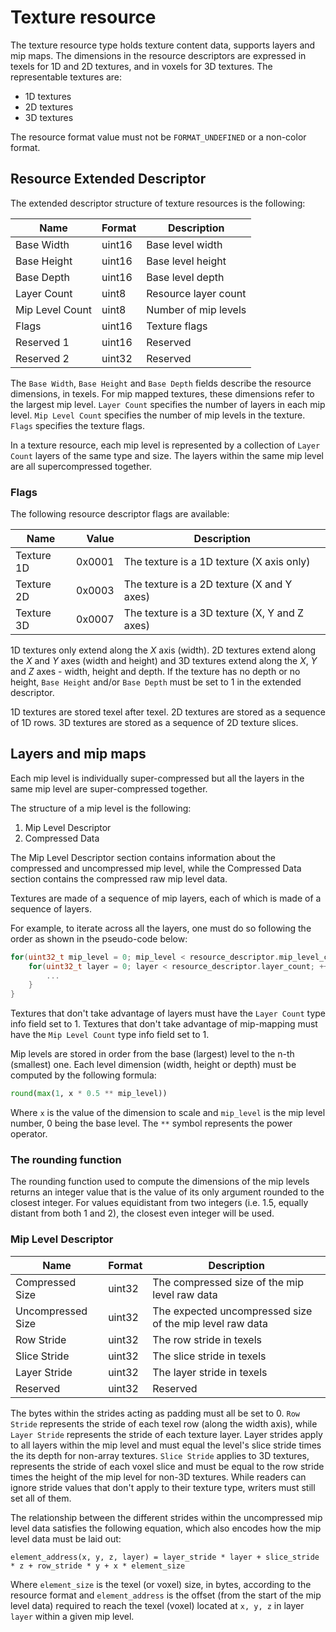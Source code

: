 # Texture resource

The texture resource type holds texture content data, supports layers and mip maps. The dimensions in the resource descriptors are expressed in texels for 1D and 2D textures, and in voxels for 3D textures. The representable textures are:

* 1D textures
* 2D textures
* 3D textures

The resource format value must not be `FORMAT_UNDEFINED` or a non-color format.

## Resource Extended Descriptor

The extended descriptor structure of texture resources is the following:

Name                   | Format     | Description
-----------------------|------------|-----------------------------
Base Width             | uint16     | Base level width
Base Height            | uint16     | Base level height
Base Depth             | uint16     | Base level depth
Layer Count            | uint8      | Resource layer count
Mip Level Count        | uint8      | Number of mip levels
Flags                  | uint16     | Texture flags
Reserved 1             | uint16     | Reserved
Reserved 2             | uint32     | Reserved

The `Base Width`, `Base Height` and `Base Depth` fields describe the resource dimensions, in texels. For mip mapped textures, these dimensions refer to the largest mip level.
`Layer Count` specifies the number of layers in each mip level.
`Mip Level Count` specifies the number of mip levels in the texture.
`Flags` specifies the texture flags.

In a texture resource, each mip level is represented by a collection of `Layer Count` layers of the same type and size. The layers within the same mip level are all supercompressed together.

### Flags

The following resource descriptor flags are available:

Name           | Value     | Description
---------------|----------:|------------------------------------------
Texture 1D     | 0x0001    | The texture is a 1D texture (X axis only)
Texture 2D     | 0x0003    | The texture is a 2D texture (X and Y axes)
Texture 3D     | 0x0007    | The texture is a 3D texture (X, Y and Z axes)

1D textures only extend along the *X* axis (width). 2D textures extend along the *X* and *Y* axes (width and height) and 3D textures extend along the *X*, *Y* and *Z* axes - width, height and depth. If the texture has no depth or no height, `Base Height` and/or `Base Depth` must be set to 1 in the extended descriptor.

1D textures are stored texel after texel. 2D textures are stored as a sequence of 1D rows. 3D textures are stored as a sequence of 2D texture slices.

## Layers and mip maps

Each mip level is individually super-compressed but all the layers in the same mip level are super-compressed together.

The structure of a mip level is the following:

1. Mip Level Descriptor
2. Compressed Data

The Mip Level Descriptor section contains information about the compressed and uncompressed mip level, while the Compressed Data section contains the compressed raw mip level data.

Textures are made of a sequence of mip layers, each of which is made of a sequence of layers.

For example, to iterate across all the layers, one must do so following the order as shown in the pseudo-code below:

```C
for(uint32_t mip_level = 0; mip_level < resource_descriptor.mip_level_count; ++mip_level) {
    for(uint32_t layer = 0; layer < resource_descriptor.layer_count; ++layer) {
        ...
    }
}
```

Textures that don't take advantage of layers must have the `Layer Count` type info field set to 1.
Textures that don't take advantage of mip-mapping must have the `Mip Level Count` type info field set to 1.

Mip levels are stored in order from the base (largest) level to the n-th (smallest) one. Each level dimension (width, height or depth) must be computed by the following formula:

```python
round(max(1, x * 0.5 ** mip_level))
```

Where `x` is the value of the dimension to scale and `mip_level` is the mip level number, 0 being the base level. The `**` symbol represents the power operator.

### The rounding function

The rounding function used to compute the dimensions of the mip levels returns an integer value that is the value of its only argument rounded to the closest integer. For values equidistant from two integers (i.e. 1.5, equally distant from both 1 and 2), the closest even integer will be used.

### Mip Level Descriptor

Name                   | Format  | Description
-----------------------|---------|-----------------------------
Compressed Size        | uint32  | The compressed size of the mip level raw data
Uncompressed Size      | uint32  | The expected uncompressed size of the mip level raw data
Row Stride             | uint32  | The row stride in texels
Slice Stride           | uint32  | The slice stride in texels
Layer Stride           | uint32  | The layer stride in texels
Reserved               | uint32  | Reserved

The bytes within the strides acting as padding must all be set to 0. `Row Stride` represents the stride of each texel row (along the width axis), while `Layer Stride` represents the stride of each texture layer. Layer strides apply to all layers within the mip level and must equal the level's slice stride times the its depth for non-array textures. `Slice Stride` applies to 3D textures, represents the stride of each voxel slice and must be equal to the row stride times the height of the mip level for non-3D textures. While readers can ignore stride values that don't apply to their texture type, writers must still set all of them.

The relationship between the different strides within the uncompressed mip level data satisfies the following equation, which also encodes how the mip level data must be laid out:

```
element_address(x, y, z, layer) = layer_stride * layer + slice_stride * z + row_stride * y + x * element_size
```

Where `element_size` is the texel (or voxel) size, in bytes, according to the resource format and `element_address` is the offset (from the start of the mip level data) required to reach the texel (voxel) located at `x, y, z` in layer `layer` within a given mip level.
